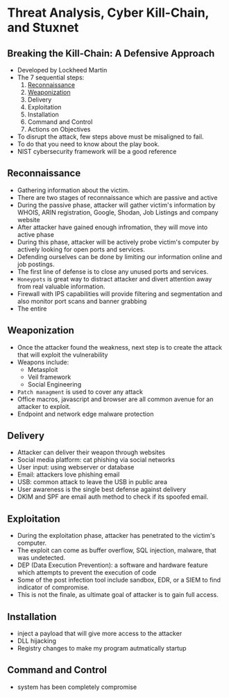 # Threat Analysis, Cyber Kill-Chain, and Stuxnet

## Breaking the Kill-Chain: A Defensive Approach

- Developed by Lockheed Martin
- The 7 sequential steps:
    1. [Reconnaissance](#Reconnaissance)
    2. [Weaponization](#Weaponization)
    3. Delivery
    4. Exploitation
    5. Installation
    6. Command and Control
    7. Actions on Objectives
- To disrupt the attack, few steps above must be misaligned to fail.
- To do that you need to know about the play book.
- NIST cybersecurity framework will be a good reference


## Reconnaissance

- Gathering information about the victim.
- There are two stages of reconnaissance which are passive and active
- During the passive phase, attacker will gather victim's information by WHOIS, ARIN registration, Google, Shodan, Job Listings and company website
- After attacker have gained enough infromation, they will move into active phase
- During this phase, attacker will be actively probe victim's computer by actively looking for open ports and services.
- Defending ourselves can be done by limiting our information online and job postings.
- The first line of defense is to close any unused ports and services.
- `Honeypots` is great way to distract attacker and divert attention away from real valuable information.
- Firewall with IPS capabilities will provide filtering and segmentation and also monitor port scans and banner grabbing
- The entire

## Weaponization
- Once the attacker found the weakness, next step is to create the attack that will exploit the vulnerability
- Weapons include:
    - Metasploit
    - Veil framework
    - Social Engineering
- `Patch managment` is used to cover any attack
- Office macros, javascript and browser are all common avenue for an attacker to exploit.
- Endpoint and network edge malware protection

## Delivery 
- Attacker can deliver their weapon through websites
- Social media platform: cat phishing via social networks
- User input: using webserver or database
- Email: attackers love phishing email
- USB: common attack to leave the USB in public area
- User awareness is the single best defense against delivery
- DKIM and SPF are email auth method to check if its spoofed email.

## Exploitation
- During the exploitation phase, attacker has penetrated to the victim's computer.
- The exploit can come as buffer overflow, SQL injection, malware, that was undetected. 
- DEP (Data Execution Prevention): a software and hardware feature which attempts to prevent the execution of code
- Some of the post infection tool include sandbox, EDR, or a SIEM to find indicator of compromise.
- This is not the finale, as ultimate goal of attacker is to gain full access.

## Installation
- inject a payload that will give more access to the attacker 
- DLL hijacking
- Registry changes to make my program autmatically startup

## Command and Control
- system has been completely compromise